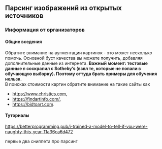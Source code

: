 ## Парсинг изображений из открытых источников

### Информация от организаторов
#### Общие вседения
Обратите внимание на аугментации картинок - это может несколько помочь. 
Основной буст качества вы можете получить, добавляя дополнительные данные из интернета.
**Важный момент: тестовые данные я соскрапил с Sotheby’s 
(взял те, которые не попали в обучающую выборку).
Поэтому оттуда брать примеры для обучения нельзя.**    
В поисках стоимости картин обратите внимание на такие сайты как  
- https://www.christies.com,   
- https://findartinfo.com/,  
- https://bidtoart.com.

#### Туториалы
https://betterprogramming.pub/i-trained-a-model-to-tell-if-you-were-naughty-this-year-11a36ca6d472

первые два сниппета про парсинг
